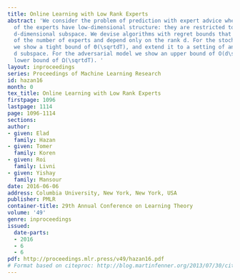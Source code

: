 ```yaml
---
title: Online Learning with Low Rank Experts
abstract: 'We consider the problem of prediction with expert advice when the losses
  of the experts have low-dimensional structure: they are restricted to an unknown
  d-dimensional subspace. We devise algorithms with regret bounds that are independent
  of the number of experts and depend only on the rank d. For the stochastic model
  we show a tight bound of Θ(\sqrtdT), and extend it to a setting of an approximate
  d subspace. For the adversarial model we show an upper bound of O(d\sqrtT) and a
  lower bound of Ω(\sqrtdT). '
layout: inproceedings
series: Proceedings of Machine Learning Research
id: hazan16
month: 0
tex_title: Online Learning with Low Rank Experts
firstpage: 1096
lastpage: 1114
page: 1096-1114
sections: 
author:
- given: Elad
  family: Hazan
- given: Tomer
  family: Koren
- given: Roi
  family: Livni
- given: Yishay
  family: Mansour
date: 2016-06-06
address: Columbia University, New York, New York, USA
publisher: PMLR
container-title: 29th Annual Conference on Learning Theory
volume: '49'
genre: inproceedings
issued:
  date-parts:
  - 2016
  - 6
  - 6
pdf: http://proceedings.mlr.press/v49/hazan16.pdf
# Format based on citeproc: http://blog.martinfenner.org/2013/07/30/citeproc-yaml-for-bibliographies/
---
```

